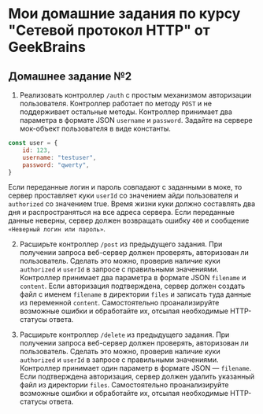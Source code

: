 # Мои домашние задания по курсу "Сетевой протокол HTTP" от GeekBrains

## Домашнее задание №2

1.  Реализовать контроллер `/auth` с простым механизмом авторизации пользователя. Контроллер работает по методу `POST` и не поддерживает остальные методы. Контроллер принимает два параметра в формате JSON `username` и `password`. Задайте на сервере мок-объект пользователя в виде константы.

```js
const user = {
    id: 123,
    username: "testuser",
    password: "qwerty",
}
```

Если переданные логин и пароль совпадают с заданными в моке, то сервер проставляет куки `userId` со значением айди пользователя и `authorized` со значением true. Время жизни куки должно составлять два дня и распространяться на все адреса сервера. Если переданные данные неверны, сервер должен возвращать ошибку `400` и сообщение `«Неверный логин или пароль»`.

2.  Расширьте контроллер `/post` из предыдущего задания. При получении запроса веб-сервер должен проверять, авторизован ли пользователь. Сделать это можно, проверив наличие куки `authorized` и `userId` в запросе с правильными значениями. Контроллер принимает два параметра в формате JSON `filename` и `content`. Если авторизация подтверждена, сервер должен создать файл с именем `filename` в директории `files` и записать туда данные из переменной `content`. Самостоятельно проанализируйте возможные ошибки и обработайте их, отсылая необходимые HTTP-статусы ответа.

3.  Расширьте контроллер `/delete` из предыдущего задания. При получении запроса веб-сервер должен проверять, авторизован ли пользователь. Сделать это можно, проверив наличие куки `authorized` и `userId` в запросе с правильными значениями. Контроллер принимает один параметр в формате JSON — `filename`. Если подтверждена авторизация, сервер должен удалить указанный файл из директории `files`. Самостоятельно проанализируйте возможные ошибки и обработайте их, отсылая необходимые HTTP-статусы ответа.
